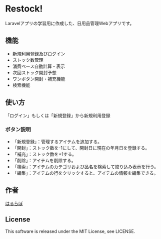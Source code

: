 # Restock!
Laravelアプリの学習用に作成した、日用品管理Webアプリです。
## 機能
- 新規利用登録及びログイン
- ストック数管理
- 消費ペース自動計算・表示
- 次回ストック開封予想
- ワンボタン開封・補充機能
- 検索機能
## 使い方
「ログイン」もしくは「新規登録」から新規利用登録
### ボタン説明
- 「新規登録」：管理するアイテムを追加する。
- 「開封」：ストック数を-1にして、開封日に現在の年月日を登録する。
- 「補充」：ストック数を+1する。
- 「削除」：アイテムを削除する。
- 「検索」：アイテムのカテゴリおよび品名を検索して絞り込み表示を行う。
- 「編集」：アイテムの行をクリックすると、アイテムの情報を編集できる。
## 作者
[はるらぼ](https://blog.harukun-space.com/)
## License
This software is released under the MIT License, see LICENSE.
